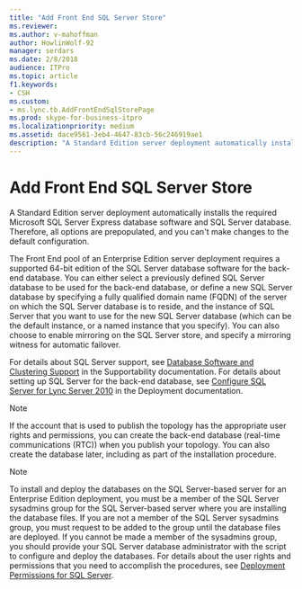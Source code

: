 ```yaml
---
title: "Add Front End SQL Server Store"
ms.reviewer: 
ms.author: v-mahoffman
author: HowlinWolf-92
manager: serdars
ms.date: 2/8/2018
audience: ITPro
ms.topic: article
f1.keywords:
- CSH
ms.custom:
- ms.lync.tb.AddFrontEndSqlStorePage
ms.prod: skype-for-business-itpro
ms.localizationpriority: medium
ms.assetid: dace9561-3eb4-4647-83cb-56c246919ae1
description: "A Standard Edition server deployment automatically installs the required Microsoft SQL Server Express database software and SQL Server database. Therefore, all options are prepopulated, and you can't make changes to the default configuration."
---
```


# Add Front End SQL Server Store

A Standard Edition server deployment automatically installs the required Microsoft SQL Server Express database software and SQL Server database. Therefore, all options are prepopulated, and you can't make changes to the default configuration.

The Front End pool of an Enterprise Edition server deployment requires a supported 64-bit edition of the SQL Server database software for the back-end database. You can either select a previously defined SQL Server database to be used for the back-end database, or define a new SQL Server database by specifying a fully qualified domain name (FQDN) of the server on which the SQL Server database is to reside, and the instance of SQL Server that you want to use for the new SQL Server database (which can be the default instance, or a named instance that you specify). You can also choose to enable mirroring on the SQL Server store, and specify a mirroring witness for automatic failover.

For details about SQL Server support, see [Database Software and Clustering Support](/previous-versions/office/lync-server-2013/lync-server-2013-database-software-support) in the Supportability documentation. For details about setting up SQL Server for the back-end database, see [Configure SQL Server for Lync Server 2010](/previous-versions/office/lync-server-2013/lync-server-2013-configure-sql-server-for-lync-server) in the Deployment documentation.

> [!NOTE]
> If the account that is used to publish the topology has the appropriate user rights and permissions, you can create the back-end database (real-time communications (RTC)) when you publish your topology. You can also create the database later, including as part of the installation procedure.

> [!NOTE]
> To install and deploy the databases on the SQL Server-based server for an Enterprise Edition deployment, you must be a member of the SQL Server sysadmins group for the SQL Server-based server where you are installing the database files. If you are not a member of the SQL Server sysadmins group, you must request to be added to the group until the database files are deployed. If you cannot be made a member of the sysadmins group, you should provide your SQL Server database administrator with the script to configure and deploy the databases. For details about the user rights and permissions that you need to accomplish the procedures, see [Deployment Permissions for SQL Server](/previous-versions/office/lync-server-2013/lync-server-2013-deployment-permissions-for-sql-server).